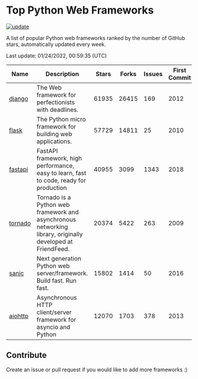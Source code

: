 # Top Python Web Frameworks

[![update](https://github.com/sunnysid3up/python-web-frameworks/actions/workflows/update.yml/badge.svg)](https://github.com/sunnysid3up/python-web-frameworks/actions/workflows/update.yml)

A list of popular Python web frameworks ranked by the number of GitHub stars, automatically updated every week.

Last update: 01/24/2022, 00:59:35 (UTC)

| Name          | Description          | Stars                     | Forks          | Issues               | First Commit        | Last Commit         |
|---------------|----------------------|---------------------------|----------------|----------------------|---------------------|---------------------|
| [django](https://github.com/django/django) | The Web framework for perfectionists with deadlines. | 61935 | 26415 | 169 | 2012 | 2022-01-23 |
| [flask](https://github.com/pallets/flask) | The Python micro framework for building web applications. | 57729 | 14811 | 25 | 2010 | 2022-01-23 |
| [fastapi](https://github.com/tiangolo/fastapi) | FastAPI framework, high performance, easy to learn, fast to code, ready for production | 40955 | 3099 | 1343 | 2018 | 2022-01-24 |
| [tornado](https://github.com/tornadoweb/tornado) | Tornado is a Python web framework and asynchronous networking library, originally developed at FriendFeed. | 20374 | 5422 | 263 | 2009 | 2022-01-23 |
| [sanic](https://github.com/sanic-org/sanic) | Next generation Python web server/framework. Build fast. Run fast. | 15802 | 1414 | 50 | 2016 | 2022-01-23 |
| [aiohttp](https://github.com/aio-libs/aiohttp) | Asynchronous HTTP client/server framework for asyncio and Python | 12070 | 1703 | 378 | 2013 | 2022-01-23 |

## Contribute 

Create an issue or pull request if you would like to add more frameworks :)